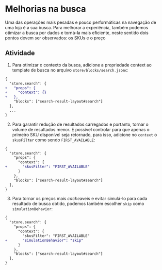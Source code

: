 # Melhorias na busca

Uma das operações mais pesadas e pouco performáticas na navegação de uma loja é a sua busca. Para melhorar a experiência, também podemos otimizar a busca por dados e torná-la mais eficiente, neste sentido dois pontos devem ser observados: os SKUs e o preço

## Atividade

1. Para otimizar o contexto da busca, adicione a propriedade context ao template de busca no arquivo `store/blocks/search.jsonc`: 

```diff
{
  "store.search": {
+   "props": {
+     "context": {}
+   },
    "blocks": ["search-result-layout#search"]
  },
  ...
}
```

2. Para garantir redução de resultados carregados e portanto, tornar o volume de resultados menor. É possível controlar para que apenas o primeiro SKU disponível seja retornado, para isso, adicione no `context` o `skusFilter` como sendo `FIRST_AVAILABLE`: 

```diff
{
  "store.search": {
    "props": {
      "context": {
+       "skusFilter": "FIRST_AVAILABLE"
      }
    },
    "blocks": ["search-result-layout#search"]
  },
}
```

3. Para tornar os preços mais *cache*aveis e evitar simulá-lo para cada resultado de busca obtido, podemos também escolher `skip` como `simulationBehavior`: 

```diff
{
  "store.search": {
    "props": {
      "context": {
        "skusFilter": "FIRST_AVAILABLE"
+       "simulationBehavior": "skip" 
      }
    },
    "blocks": ["search-result-layout#search"]
  },
}
```
